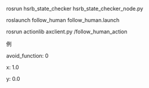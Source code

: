 rosrun hsrb_state_checker hsrb_state_checker_node.py

roslaunch follow_human follow_human.launch 

rosrun actionlib axclient.py /follow_human_action

例

avoid_function: 0

x: 1.0

y: 0.0